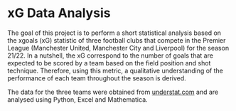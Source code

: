 # xG Data Analysis

The goal of this project is to perform a short statistical analysis based on the xgoals (xG) statistic of three football clubs that compete in the Premier League (Manchester United, Manchester City and Liverpool) for the season 21/22. In a nutshell, the xG correspond to the number of goals that are expected to be scored by a team based on the field position and shot technique. Therefore, using this metric, a qualitative understanding of the performance of each team throughout the season is derived.

The data for the three teams were obtained from [understat.com](https://understat.com/) and are analysed using Python, Excel and Mathematica.
